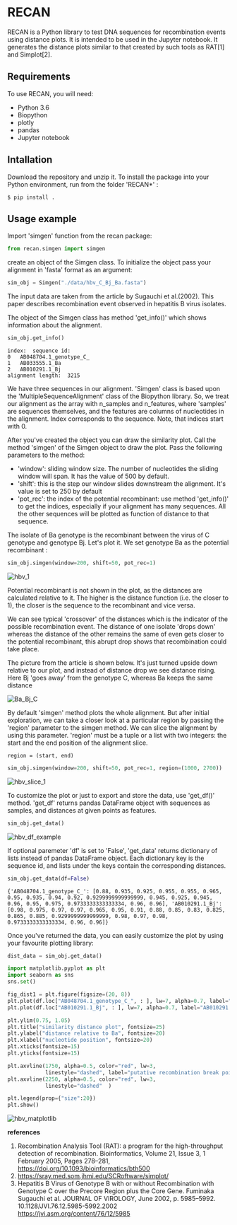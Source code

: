 # RECAN
RECAN is a Python library to test DNA sequences for recombination events using distance plots. It is intended to be used in the Jupyter notebook. It generates the distance plots similar to that created by such tools as RAT[1] and Simplot[2]. 

## Requirements
To use RECAN, you will need:
- Python 3.6
- Biopython
- plotly 
- pandas
- Jupyter notebook

## Intallation
Download the repository and unzip it. To install the package  into your Python environment, run from the folder 'RECAN*' :

```
$ pip install .
```

## Usage example

Import 'simgen' function from the recan package:
```python
from recan.simgen import simgen
```

create an object of the Simgen class. To initialize the object pass your alignment in 'fasta' format as an argument:
```python
sim_obj = Simgen("./data/hbv_C_Bj_Ba.fasta")
```
The input data are taken from the article by Sugauchi et al.(2002). This paper describes recombination event observed in hepatitis B virus isolates.

The object of the Simgen class has method 'get_info()' which shows information about the alignment. 
```python
sim_obj.get_info()
```
```
index:	sequence id:
0	AB048704.1_genotype_C_
1	AB033555.1_Ba
2	AB010291.1_Bj
alignment length:  3215
```


We have three sequences in our alignment. 'Simgen' class is based upon the 'MultipleSequenceAlignment' class of the Biopython library.  So, we treat our alignment as the array with n_samples and n_features, where 'samples' are sequences themselves, and the features are columns of nucleotides in the alignment. Index corresponds to the sequence. Note, that indices start with 0.


After you've created the object you can draw the similarity plot. 
Call the method 'simgen' of the Simgen object to draw the plot. Pass the following parameters to the method:
- 'window': sliding window size. The number of nucleotides the sliding window will span. It has the value of 500 by default.
- 'shift': this is the step our window slides downstream the alignment. It's value is set to 250 by default
- 'pot_rec': the index of the potential recombinant: use method 'get_info()' to get the indices, especially if your alignment has many sequences. All the other sequences will be plotted as function of distance to that sequence.

The isolate of Ba genotype is the recombinant between the virus of C genotype and genotype Bj. Let's plot it. We set genotype Ba as the potential recombinant : 

```python
sim_obj.simgen(window=200, shift=50, pot_rec=1)
```

![hbv_1](data/hbv_1.png)


Potential recombinant is not shown in the plot, as the distances are calculated relative to it. The higher is the distance function (i.e. the closer to 1), the closer is the sequence to the recombinant and vice versa. 

We can see typical 'crossover' of the distances which is the indicator of the possible recombination event. The distance of one isolate 'drops down' whereas the distance of the other remains the same of even gets closer to the potential recombinant, this abrupt drop shows that recombination could take place.

The picture from the article is shown below. It's just turned upside down relative to our plot, and instead of distance drop we see distance rising. Here Bj 'goes away' from the genotype C, whereas Ba keeps the same distance

![Ba_Bj_C](data/hbv_C_Bj_Ba.jpg)


By default 'simgen' method plots the whole alignment. But after initial exploration, we can take a closer look at a particular region by passing the 'region' parameter to the simgen method. We can slice the alignment by using this parameter. 'region' must be a tuple or a list with two integers: the start and the end position of the alignment slice.
```
region = (start, end)
```

```python
sim_obj.simgen(window=200, shift=50, pot_rec=1, region=(1000, 2700))
```

![hbv_slice_1](data/hbv_slice_1.png)


To customize the plot or just to export and store the data, use 'get_df()' method. 'get_df' returns pandas DataFrame object with sequences as samples, and distances at given points as features. 

```python
sim_obj.get_data()
```
![hbv_df_example](data/hbv_df_example.png)

If optional paremeter 'df' is set to 'False', 'get_data' returns dictionary of lists instead of pandas DataFrame object. Each dictionary key is the sequence id, and lists under the keys contain the corresponding distances.

```python
sim_obj.get_data(df=False)
```
```
{'AB048704.1_genotype_C_': [0.88, 0.935, 0.925, 0.955, 0.955, 0.965, 0.95, 0.935, 0.94, 0.92, 0.9299999999999999, 0.945, 0.925, 0.945, 0.96, 0.95, 0.975, 0.9733333333333334, 0.96, 0.96], 'AB010291.1_Bj': [0.98, 0.975, 0.97, 0.97, 0.965, 0.95, 0.91, 0.88, 0.85, 0.83, 0.825, 0.865, 0.885, 0.9299999999999999, 0.98, 0.97, 0.98, 0.9733333333333334, 0.96, 0.96]}
```

Once you've returned the data, you can easily customize the plot by using your favourite plotting library:

```python
dist_data = sim_obj.get_data()

import matplotlib.pyplot as plt
import seaborn as sns
sns.set()

fig_dist1 = plt.figure(figsize=(20, 8))
plt.plot(df.loc["AB048704.1_genotype_C_", : ], lw=7, alpha=0.7, label="AB048704.1_genotype_C_")
plt.plot(df.loc["AB010291.1_Bj", : ], lw=7, alpha=0.7, label="AB010291.1_Bj")

plt.ylim(0.75, 1.05)
plt.title("similarity distance plot", fontsize=25)
plt.ylabel("distance relative to Ba", fontsize=20)
plt.xlabel("nucleotide position", fontsize=20)
plt.xticks(fontsize=15) 
plt.yticks(fontsize=15)

plt.axvline(1750, alpha=0.5, color="red", lw=3,
            linestyle="dashed", label="putative recombination break points")
plt.axvline(2250, alpha=0.5, color="red", lw=3,
            linestyle="dashed"  )

plt.legend(prop={"size":20})
plt.show()
```

![hbv_matplotlib](data/hbv_matplotlib.png)

**references**

1. Recombination Analysis Tool (RAT): a program for the high-throughput detection of recombination. Bioinformatics, Volume 21, Issue 3, 1 February 2005, Pages 278–281, https://doi.org/10.1093/bioinformatics/bth500
2. https://sray.med.som.jhmi.edu/SCRoftware/simplot/ 
3.  Hepatitis B Virus of Genotype B with or without Recombination with Genotype C over the Precore Region plus the Core Gene. Fuminaka Sugauchi et al. JOURNAL OF VIROLOGY, June 2002, p. 5985–5992. 10.1128/JVI.76.12.5985-5992.2002 https://jvi.asm.org/content/76/12/5985 
